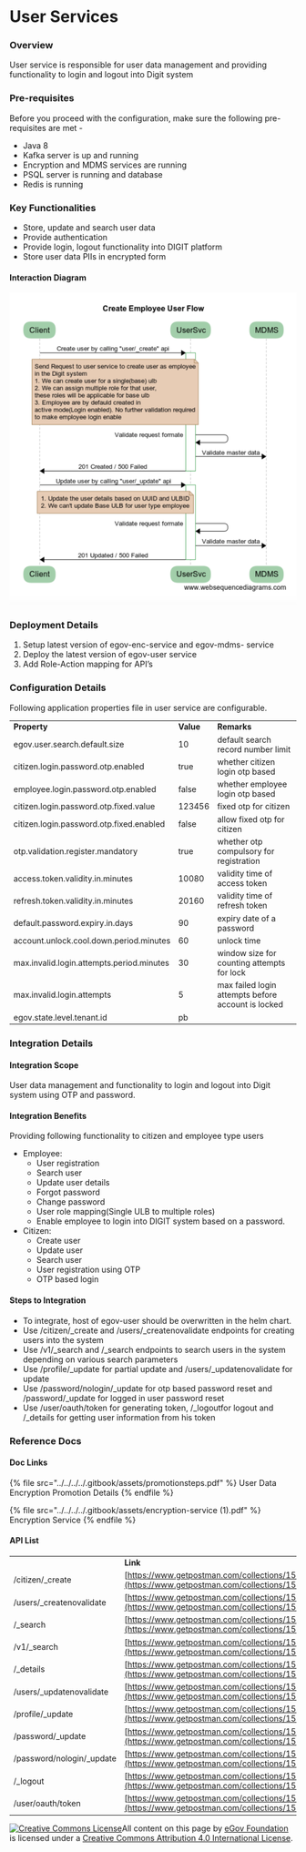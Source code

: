 # User Services

### Overview

User service is responsible for user data management and providing functionality to login and logout into Digit system

### Pre-requisites

Before you proceed with the configuration, make sure the following pre-requisites are met -

* Java 8
* Kafka server is up and running
* Encryption and MDMS services are running
* PSQL server is running and database
* Redis is running

### Key Functionalities

* Store, update and search user data
* Provide authentication
* Provide login, logout functionality into DIGIT platform
* Store user data PIIs in encrypted form

#### Interaction Diagram

![](<../../../../.gitbook/assets/image (75).png>)

### Deployment Details

1. Setup latest version of egov-enc-service and egov-mdms- service
2. Deploy the latest version of egov-user service
3. Add Role-Action mapping for API’s

### Configuration Details

Following application properties file in user service are configurable.

|                                           |           |                                                    |
| ----------------------------------------- | --------- | -------------------------------------------------- |
| **Property**                              | **Value** | **Remarks**                                        |
| egov.user.search.default.size             | 10        | default search record number limit                 |
| citizen.login.password.otp.enabled        | true      | whether citizen login otp based                    |
| employee.login.password.otp.enabled       | false     | whether employee login otp based                   |
| citizen.login.password.otp.fixed.value    | 123456    | fixed otp for citizen                              |
| citizen.login.password.otp.fixed.enabled  | false     | allow fixed otp for citizen                        |
| otp.validation.register.mandatory         | true      | whether otp compulsory for registration            |
| access.token.validity.in.minutes          | 10080     | validity time of access token                      |
| refresh.token.validity.in.minutes         | 20160     | validity time of refresh token                     |
| default.password.expiry.in.days           | 90        | expiry date of a password                          |
| account.unlock.cool.down.period.minutes   | 60        | unlock time                                        |
| max.invalid.login.attempts.period.minutes | 30        | window size for counting attempts for lock         |
| max.invalid.login.attempts                | 5         | max failed login attempts before account is locked |
| egov.state.level.tenant.id                | pb        |                                                    |

### Integration Details

#### Integration Scope

User data management and functionality to login and logout into Digit system using OTP and password.

#### Integration Benefits

Providing following functionality to citizen and employee type users

* Employee:
  * User registration
  * Search user
  * Update user details
  * Forgot password
  * Change password
  * User role mapping(Single ULB to multiple roles)
  * Enable employee to login into DIGIT system based on a password.
* Citizen:
  * Create user
  * Update user
  * Search user
  * User registration using OTP
  * OTP based login

#### Steps to Integration

* To integrate, host of egov-user should be overwritten in the helm chart.
* Use /citizen/\_create and /users/\_createnovalidate endpoints for creating users into the system
* Use /v1/\_search and /\_search endpoints to search users in the system depending on various search parameters
* Use /profile/\_update for partial update and /users/\_updatenovalidate for update
* Use /password/nologin/\_update for otp based password reset and /password/\_update for logged in user password reset
* Use /user/oauth/token for generating token, /\_logoutfor logout and /\_details for getting user information from his token

### Reference Docs

#### Doc Links

{% file src="../../../../.gitbook/assets/promotionsteps.pdf" %}
User Data Encryption Promotion Details
{% endfile %}

{% file src="../../../../.gitbook/assets/encryption-service (1).pdf" %}
Encryption Service
{% endfile %}

#### API List

|                            |                                                                                                                            |
| -------------------------- | -------------------------------------------------------------------------------------------------------------------------- |
|                            | **Link**                                                                                                                   |
| /citizen/\_create          | [https://www.getpostman.com/collections/15443fcb25c8aacd8897](https://www.getpostman.com/collections/15443fcb25c8aacd8897) |
| /users/\_createnovalidate  | [https://www.getpostman.com/collections/15443fcb25c8aacd8897](https://www.getpostman.com/collections/15443fcb25c8aacd8897) |
| /\_search                  | [https://www.getpostman.com/collections/15443fcb25c8aacd8897](https://www.getpostman.com/collections/15443fcb25c8aacd8897) |
| /v1/\_search               | [https://www.getpostman.com/collections/15443fcb25c8aacd8897](https://www.getpostman.com/collections/15443fcb25c8aacd8897) |
| /\_details                 | [https://www.getpostman.com/collections/15443fcb25c8aacd8897](https://www.getpostman.com/collections/15443fcb25c8aacd8897) |
| /users/\_updatenovalidate  | [https://www.getpostman.com/collections/15443fcb25c8aacd8897](https://www.getpostman.com/collections/15443fcb25c8aacd8897) |
| /profile/\_update          | [https://www.getpostman.com/collections/15443fcb25c8aacd8897](https://www.getpostman.com/collections/15443fcb25c8aacd8897) |
| /password/\_update         | [https://www.getpostman.com/collections/15443fcb25c8aacd8897](https://www.getpostman.com/collections/15443fcb25c8aacd8897) |
| /password/nologin/\_update | [https://www.getpostman.com/collections/15443fcb25c8aacd8897](https://www.getpostman.com/collections/15443fcb25c8aacd8897) |
| /\_logout                  | [https://www.getpostman.com/collections/15443fcb25c8aacd8897](https://www.getpostman.com/collections/15443fcb25c8aacd8897) |
| /user/oauth/token          | [https://www.getpostman.com/collections/15443fcb25c8aacd8897](https://www.getpostman.com/collections/15443fcb25c8aacd8897) |

[![Creative Commons License](https://i.creativecommons.org/l/by/4.0/80x15.png)](http://creativecommons.org/licenses/by/4.0/)All content on this page by [eGov Foundation ](https://egov.org.in)is licensed under a [Creative Commons Attribution 4.0 International License](http://creativecommons.org/licenses/by/4.0/).

